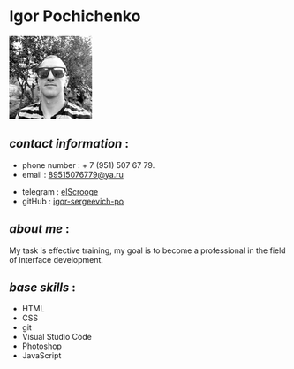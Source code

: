 # Igor Pochichenko
![avatar_pic](/img/avatar.jpg)
## *contact information* :
- phone number : + 7 (951) 507 67 79.<br>
- email : 89515076779@ya.ru<br>

* telegram : [elScrooge](https://t.me/elScrooge)<br>
* gitHub : [igor-sergeevich-po](https://github.com/igor-sergeevich-po)<br>
## *about me* :
My task is effective training, my goal is to become a professional in the field<br> of interface development.
## *base skills* :
- HTML
- CSS
- git
- Visual Studio Code
- Photoshop
- JavaScript
